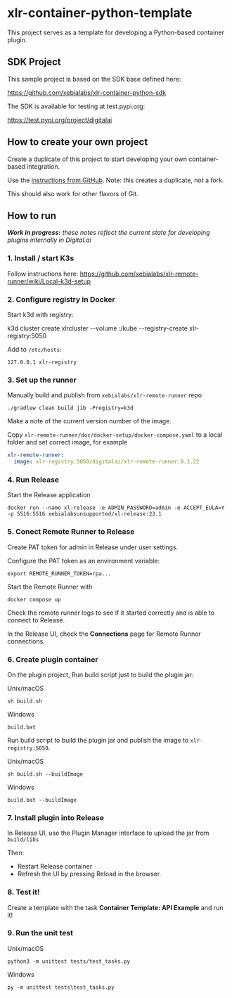 # xlr-container-python-template

This project serves as a template for developing a Python-based container plugin.

## SDK Project

This sample project is based on the SDK base defined here:  

https://github.com/xebialabs/xlr-container-python-sdk

The SDK is available for testing at test.pypi.org:  

https://test.pypi.org/project/digitalai

## How to create your own project

Create a duplicate of this project to start developing your own container-based integration. 

Use the [instructions from GitHub](https://docs.github.com/en/repositories/creating-and-managing-repositories/duplicating-a-repository). Note: this creates a duplicate, not a fork.

This should also work for other flavors of Git.


## How to run 

_**Work in progress:** these notes reflect the current state for developing plugins internally in Digital.ai_


### 1. Install / start K3s
Follow instructions here: https://github.com/xebialabs/xlr-remote-runner/wiki/Local-k3d-setup

### 2. Configure registry in Docker

Start k3d with registry: 

   k3d cluster create xlrcluster --volume <local path>:/kube --registry-create xlr-registry:5050

Add to `/etc/hosts`:

    127.0.0.1 xlr-registry
     
### 3. Set up the runner

Manually build and publish from `xebialabs/xlr-remote-runner` repo

    ./gradlew clean build jib -Pregistry=k3d

Make a note of the current version number of the image.

Copy `xlr-remote-runner/doc/docker-setup/docker-compose.yaml` to a local folder and set correct image, for example

```yaml
xlr-remote-runner:
  image: xlr-registry:5050/digitalai/xlr-remote-runner:0.1.22
```

### 4. Run Release

Start the Release application

    docker run --name xl-release -e ADMIN_PASSWORD=admin -e ACCEPT_EULA=Y -p 5516:5516 xebialabsunsupported/xl-release:23.1

### 5. Conect Remote Runner to Release 

Create PAT token for admin in Release under user settings.

Configure the PAT token as an environment variable:

    export REMOTE_RUNNER_TOKEN=rpa...

Start the Remote Runner with

    docker compose up

Check the remote runner logs to see if it started correctly and is able to connect to Release.
  
In the Release UI, check the **Connections** page for Remote Runner connections.

### 6. Create plugin container

On the plugin project, Run build script just to build the plugin jar: 

Unix/macOS

    sh build.sh

Windows

    build.bat

Run build script to build the plugin jar and publish the image to `xlr-registry:5050`.

Unix/macOS

    sh build.sh --buildImage

Windows

    build.bat --buildImage

### 7. Install plugin into Release

In Release UI, use the Plugin Manager interface to upload the jar from `build/libs`

Then:
   * Restart Release container
   * Refresh the UI by pressing Reload in the browser.


### 8. Test it!
Create a template with the task **Container Template: API Example** and run it!

### 9. Run the unit test

Unix/macOS

    python3 -m unittest tests/test_tasks.py

Windows

    py -m unittest tests\test_tasks.py




